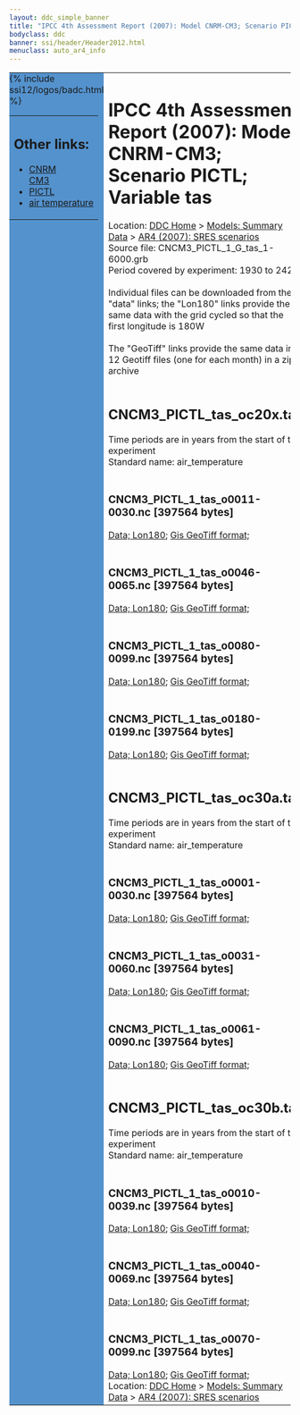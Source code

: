 ```yaml
---
layout: ddc_simple_banner
title: "IPCC 4th Assessment Report (2007): Model CNRM-CM3; Scenario PICTL; Variable tas"
bodyclass: ddc
banner: ssi/header/Header2012.html
menuclass: auto_ar4_info
---
```



<table width="100%" border="0" cellspacing="0" cellpadding="0" style="border-collapse: collapse;">
<tr style="margin:0;padding:0;border:0;">
<td style="margin:0;padding:0;border:0;height:1pt;width:150pt;background:#5492CD;" valign="top" >

<div id="lh-col2" class="auto_ar4_info">
<table class="menumain" bgcolor="#5492CD" cellspacing="0" width="100%" border="0">
<tr><td>
<h2> Other links:</h2>
<ul>
<li><a href="/auto/ar4/model-CNRM-CM3.html">CNRM<br/>CM3</a></li>
<li><a href="/auto/ar4/scenario-PICTL.html">PICTL</a></li>
<li><a href="/auto/ar4/var-air_temperature.html">air temperature</a></li>
</ul>
</td></tr>
{% include ssi12/logos/badc.html %}
</table>
</div>
</td>
<td><h1>IPCC 4th Assessment Report (2007): Model CNRM-CM3; Scenario PICTL; Variable tas</h1>

<!-- Breadcrumb1 -->
<div id="breadcrumb1" align="left">
Location: <a href="/index.html">DDC Home</a> > <a href="/sim/gcm_clim/">Models: Summary Data</a>
> <a href="/sim/gcm_clim/SRES_AR4/index.html">AR4 (2007): SRES scenarios</a>
</div>
<!-- End of Breadcrumb1 -->Source file: CNCM3_PICTL_1_G_tas_1-6000.grb
<br/>
Period covered by experiment: 1930 to 2429<br/>
<br/>Individual files can be downloaded from the "data" links; the "Lon180" links provide the same data
         with the grid cycled so that the first longitude is 180W<br/>
<br/>The "GeoTiff" links provide the same data in 12 Geotiff files (one for each month)
          in a zip archive<br/>
<br/><h2>CNCM3_PICTL_tas_oc20x.tar</h2>
Time periods are in years from the start of the experiment<br/>
Standard name: air_temperature<br>
<br/><h3>CNCM3_PICTL_1_tas_o0011-0030.nc [397564 bytes]</h3>
<a href="/cgi-bin/downl/ar4_nc/tas/CNCM3_PICTL_1_tas_o0011-0030.nc">Data; </a><a href="/cgi-bin/downl/ar4_nc/tas/CNCM3_PICTL_1_tas_o0011-0030.cyto180.nc"> Lon180</a>; <a href="/cgi-bin/downl/ar4_tif/tas/CNCM3_PICTL_1_tas_o0011-0030.zip">Gis GeoTiff format; </a><br/>
<br/><h3>CNCM3_PICTL_1_tas_o0046-0065.nc [397564 bytes]</h3>
<a href="/cgi-bin/downl/ar4_nc/tas/CNCM3_PICTL_1_tas_o0046-0065.nc">Data; </a><a href="/cgi-bin/downl/ar4_nc/tas/CNCM3_PICTL_1_tas_o0046-0065.cyto180.nc"> Lon180</a>; <a href="/cgi-bin/downl/ar4_tif/tas/CNCM3_PICTL_1_tas_o0046-0065.zip">Gis GeoTiff format; </a><br/>
<br/><h3>CNCM3_PICTL_1_tas_o0080-0099.nc [397564 bytes]</h3>
<a href="/cgi-bin/downl/ar4_nc/tas/CNCM3_PICTL_1_tas_o0080-0099.nc">Data; </a><a href="/cgi-bin/downl/ar4_nc/tas/CNCM3_PICTL_1_tas_o0080-0099.cyto180.nc"> Lon180</a>; <a href="/cgi-bin/downl/ar4_tif/tas/CNCM3_PICTL_1_tas_o0080-0099.zip">Gis GeoTiff format; </a><br/>
<br/><h3>CNCM3_PICTL_1_tas_o0180-0199.nc [397564 bytes]</h3>
<a href="/cgi-bin/downl/ar4_nc/tas/CNCM3_PICTL_1_tas_o0180-0199.nc">Data; </a><a href="/cgi-bin/downl/ar4_nc/tas/CNCM3_PICTL_1_tas_o0180-0199.cyto180.nc"> Lon180</a>; <a href="/cgi-bin/downl/ar4_tif/tas/CNCM3_PICTL_1_tas_o0180-0199.zip">Gis GeoTiff format; </a><br/>
<br/><h2>CNCM3_PICTL_tas_oc30a.tar</h2>
Time periods are in years from the start of the experiment<br/>
Standard name: air_temperature<br>
<br/><h3>CNCM3_PICTL_1_tas_o0001-0030.nc [397564 bytes]</h3>
<a href="/cgi-bin/downl/ar4_nc/tas/CNCM3_PICTL_1_tas_o0001-0030.nc">Data; </a><a href="/cgi-bin/downl/ar4_nc/tas/CNCM3_PICTL_1_tas_o0001-0030.cyto180.nc"> Lon180</a>; <a href="/cgi-bin/downl/ar4_tif/tas/CNCM3_PICTL_1_tas_o0001-0030.zip">Gis GeoTiff format; </a><br/>
<br/><h3>CNCM3_PICTL_1_tas_o0031-0060.nc [397564 bytes]</h3>
<a href="/cgi-bin/downl/ar4_nc/tas/CNCM3_PICTL_1_tas_o0031-0060.nc">Data; </a><a href="/cgi-bin/downl/ar4_nc/tas/CNCM3_PICTL_1_tas_o0031-0060.cyto180.nc"> Lon180</a>; <a href="/cgi-bin/downl/ar4_tif/tas/CNCM3_PICTL_1_tas_o0031-0060.zip">Gis GeoTiff format; </a><br/>
<br/><h3>CNCM3_PICTL_1_tas_o0061-0090.nc [397564 bytes]</h3>
<a href="/cgi-bin/downl/ar4_nc/tas/CNCM3_PICTL_1_tas_o0061-0090.nc">Data; </a><a href="/cgi-bin/downl/ar4_nc/tas/CNCM3_PICTL_1_tas_o0061-0090.cyto180.nc"> Lon180</a>; <a href="/cgi-bin/downl/ar4_tif/tas/CNCM3_PICTL_1_tas_o0061-0090.zip">Gis GeoTiff format; </a><br/>
<br/><h2>CNCM3_PICTL_tas_oc30b.tar</h2>
Time periods are in years from the start of the experiment<br/>
Standard name: air_temperature<br>
<br/><h3>CNCM3_PICTL_1_tas_o0010-0039.nc [397564 bytes]</h3>
<a href="/cgi-bin/downl/ar4_nc/tas/CNCM3_PICTL_1_tas_o0010-0039.nc">Data; </a><a href="/cgi-bin/downl/ar4_nc/tas/CNCM3_PICTL_1_tas_o0010-0039.cyto180.nc"> Lon180</a>; <a href="/cgi-bin/downl/ar4_tif/tas/CNCM3_PICTL_1_tas_o0010-0039.zip">Gis GeoTiff format; </a><br/>
<br/><h3>CNCM3_PICTL_1_tas_o0040-0069.nc [397564 bytes]</h3>
<a href="/cgi-bin/downl/ar4_nc/tas/CNCM3_PICTL_1_tas_o0040-0069.nc">Data; </a><a href="/cgi-bin/downl/ar4_nc/tas/CNCM3_PICTL_1_tas_o0040-0069.cyto180.nc"> Lon180</a>; <a href="/cgi-bin/downl/ar4_tif/tas/CNCM3_PICTL_1_tas_o0040-0069.zip">Gis GeoTiff format; </a><br/>
<br/><h3>CNCM3_PICTL_1_tas_o0070-0099.nc [397564 bytes]</h3>
<a href="/cgi-bin/downl/ar4_nc/tas/CNCM3_PICTL_1_tas_o0070-0099.nc">Data; </a><a href="/cgi-bin/downl/ar4_nc/tas/CNCM3_PICTL_1_tas_o0070-0099.cyto180.nc"> Lon180</a>; <a href="/cgi-bin/downl/ar4_tif/tas/CNCM3_PICTL_1_tas_o0070-0099.zip">Gis GeoTiff format; </a><br/>
<!-- Breadcrumb2 -->
<div id="breadcrumb2" align="left">
Location: <a href="/index.html">DDC Home</a> > <a href="/sim/gcm_clim/">Models: Summary Data</a>
> <a href="/sim/gcm_clim/SRES_AR4/index.html">AR4 (2007): SRES scenarios</a>
</div>
<!-- End of Breadcrumb2 --></td></tr></table>
